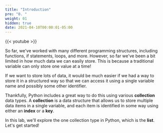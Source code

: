 ```yaml
---
title: "Introduction"
pre: "0. "
weight: 01
hidden: true
date: 2021-04-10T00:00:01-05:00
---
```


{{< youtube  >}}

So far, we've worked with many different programming structures, including functions, if statements, loops, and more. However, so far we've been a bit limited in how much data we can easily store. This is because a traditional variable can only store one value at a time!

If we want to store lots of data, it would be much easier if we had a way to store it in a structured way so that we can access it using a single variable name and possibly some other identifier. 

Thankfully, Python includes a great way to do this using various **collection** data types. A **collection** is a data structure that allows us to store multiple data items in a single variable, and each item is identified in some way using either an **index** or a **key**. 

In this lab, we'll explore the one collection type in Python, which is the **list**. Let's get started!
